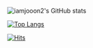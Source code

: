 
![iamjooon2's GitHub stats](https://github-readme-stats.vercel.app/api?username=iamjooon2&show_icons=true&theme=radical)


[![Top Langs](https://github-readme-stats.vercel.app/api/top-langs/?username=iamjooon2&layout=compact)](https://github.com/iamjooon2/github-readme-stats)

[![Hits](https://hits.seeyoufarm.com/api/count/incr/badge.svg?url=https%3A%2F%2Fgithub.com%2Fiamjooon2&count_bg=%2379C83D&title_bg=%23555555&icon=&icon_color=%23E7E7E7&title=hits&edge_flat=false)](https://hits.seeyoufarm.com)


<!---
iamjooon2/iamjooon2 is a ✨ special ✨ repository because its `README.md` (this file) appears on your GitHub profile.
You can click the Preview link to take a look at your changes.
--->
